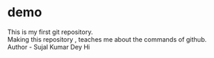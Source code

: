 # demo
This is my first git repository.
<br>
Making this repository , teaches me about the commands of github.
<br>
Author - Sujal Kumar Dey
Hi
